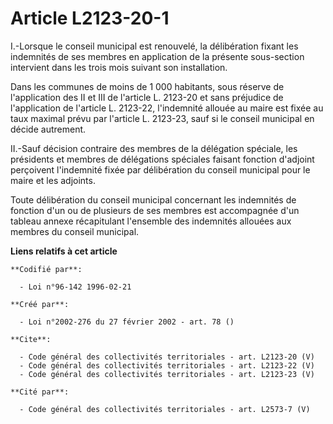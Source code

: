 # Article L2123-20-1

I.-Lorsque le conseil municipal est renouvelé, la délibération fixant les indemnités de ses membres en application de la
présente sous-section intervient dans les trois mois suivant son installation. 

Dans les communes de moins de 1 000 habitants, sous réserve de l'application des II et III de l'article L. 2123-20 et sans
préjudice de l'application de l'article L. 2123-22, l'indemnité allouée au maire est fixée au taux maximal prévu par
l'article L. 2123-23, sauf si le conseil municipal en décide autrement. 

II.-Sauf décision contraire des membres de la délégation spéciale, les présidents et membres de délégations spéciales faisant
fonction d'adjoint perçoivent l'indemnité fixée par délibération du conseil municipal pour le maire et les adjoints. 

Toute délibération du conseil municipal concernant les indemnités de fonction d'un ou de plusieurs de ses membres est
accompagnée d'un tableau annexe récapitulant l'ensemble des indemnités allouées aux membres du conseil municipal.

**Liens relatifs à cet article**

	**Codifié par**:

	  - Loi n°96-142 1996-02-21

	**Créé par**:

	  - Loi n°2002-276 du 27 février 2002 - art. 78 ()

	**Cite**:

	  - Code général des collectivités territoriales - art. L2123-20 (V)
	  - Code général des collectivités territoriales - art. L2123-22 (V)
	  - Code général des collectivités territoriales - art. L2123-23 (V)

	**Cité par**:

	  - Code général des collectivités territoriales - art. L2573-7 (V)
